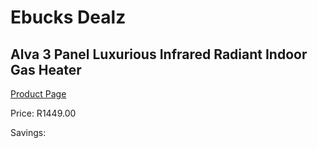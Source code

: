 
# Ebucks Dealz
## Alva 3 Panel Luxurious Infrared Radiant Indoor Gas Heater
[Product Page](https://www.ebucks.com/web/shop/productSelected.do?prodId=1142122004&catId=704982758)

Price: R1449.00

Savings: 


	